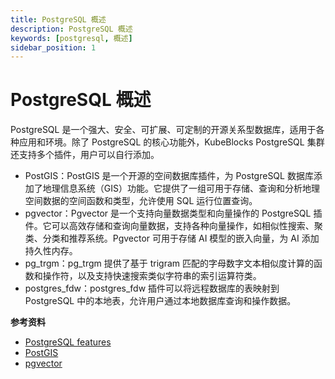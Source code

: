 ```yaml
---
title: PostgreSQL 概述
description: PostgreSQL 概述
keywords: [postgresql, 概述]
sidebar_position: 1
---
```


# PostgreSQL 概述

PostgreSQL 是一个强大、安全、可扩展、可定制的开源关系型数据库，适用于各种应用和环境。除了 PostgreSQL 的核心功能外，KubeBlocks PostgreSQL 集群还支持多个插件，用户可以自行添加。

* PostGIS：PostGIS 是一个开源的空间数据库插件，为 PostgreSQL 数据库添加了地理信息系统（GIS）功能。它提供了一组可用于存储、查询和分析地理空间数据的空间函数和类型，允许使用 SQL 运行位置查询。
* pgvector：Pgvector 是一个支持向量数据类型和向量操作的 PostgreSQL 插件。它可以高效存储和查询向量数据，支持各种向量操作，如相似性搜索、聚类、分类和推荐系统。Pgvector 可用于存储 AI 模型的嵌入向量，为 AI 添加持久性内存。
* pg_trgm：pg_trgm 提供了基于 trigram 匹配的字母数字文本相似度计算的函数和操作符，以及支持快速搜索类似字符串的索引运算符类。
* postgres_fdw：postgres_fdw 插件可以将远程数据库的表映射到 PostgreSQL 中的本地表，允许用户通过本地数据库查询和操作数据。

**参考资料**

* [PostgreSQL features](https://www.postgresql.org/about/featurematrix/)
* [PostGIS](https://postgis.net/)
* [pgvector](https://github.com/pgvector/pgvector)
